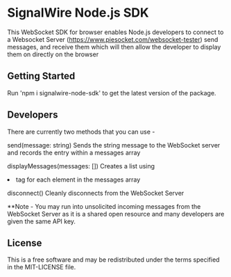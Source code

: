 # SignalWire Node.js SDK
This WebSocket SDK for browser enables Node.js developers to connect to a Websocket Server (https://www.piesocket.com/websocket-tester) send messages, and receive them which will then allow the developer to display them on directly on the browser

## Getting Started
Run 'npm i signalwire-node-sdk' to get the latest version of the package.

## Developers
There are currently two methods that you can use - 

send(message: string)
    Sends the string message to the WebSocket server and records the entry within a messages array

displayMessages(messages: [])
    Creates a list using <li> tag for each element in the messages array

disconnect()
    Cleanly disconnects from the WebSocket Server

**Note - You may run into unsolicited incoming messages from the WebSocket Server as it is a shared open resource and many developers are given the same API key.

## License

This is a free software and may be redistributed under the terms specified in the MIT-LICENSE file.
